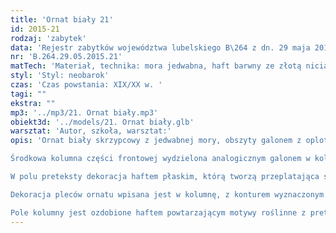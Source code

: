 ```yaml
---
title: 'Ornat biały 21'
id: 2015-21
rodzaj: 'zabytek'
data: 'Rejestr zabytków województwa lubelskiego B\264 z dn. 29 maja 2015 r.'
nr: 'B.264.29.05.2015.21'
matTech: 'Materiał, technika: mora jedwabna, haft barwny ze złotą nicią na kolumnie,  galony z oplotem metalowym, podszewka atłasowa'
styl: 'Styl: neobarok'
czas: 'Czas powstania: XIX/XX w. '
tagi: ""
ekstra: ""
mp3: '../mp3/21. Ornat biały.mp3'
obiekt3d: '../models/21. Ornat biały.glb'
warsztat: 'Autor, szkoła, warsztat:'
opis: 'Ornat biały skrzypcowy z jedwabnej mory, obszyty galonem z oplotem metalowym w kolorze złotym. 

Środkowa kolumna części frontowej wydzielona analogicznym galonem w kolorze złotym sięga otworu na głowę. 

W polu preteksty dekoracja haftem płaskim, którą tworzą przeplatająca się stylizowana wić roślinna z liśćmi, haftowana nicią metalową w kolorze złotym, ozdobiona winnymi gronami, które skubią ptaki. 

Dekoracja pleców ornatu wpisana jest w kolumnę, z konturem wyznaczonym przez naszyte szerokie galony w kolorze złotym. 

Pole kolumny jest ozdobione haftem powtarzającym motywy roślinne z preteksty frontowej. Podszewka atłasowa nowa.'
---
```





